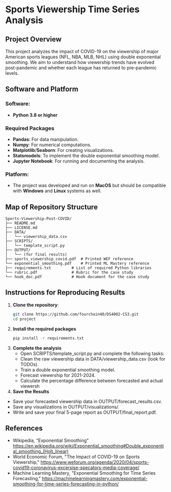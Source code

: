 # Sports Viewership Time Series Analysis

## Project Overview
This project analyzes the impact of COVID-19 on the viewership of major American sports leagues (NFL, NBA, MLB, NHL) using double exponential smoothing. We aim to understand how viewership trends have evolved post-pandemic and whether each league has returned to pre-pandemic levels.

## Software and Platform

### Software:
- **Python 3.8 or higher**

### Required Packages
- **Pandas**: For data manipulation.
- **Numpy**: For numerical computations.
- **Matplotlib**/**Seaborn**: For creating visualizations.
- **Statsmodels**: To implement the double exponential smoothing model.
- **Jupyter Notebook**: For running and documenting the analysis.

### Platform:
- The project was developed and run on **MacOS** but should be compatible with **Windows** and **Linux** systems as well.

## Map of Repository Structure
```plaintext
Sports-Viewership-Post-COVID/
├── README.md
├── LICENSE.md
├── DATA/
│   └── viewership_data.csv
├── SCRIPTS/
│   └── template_script.py
├── OUTPUT/
│   └── (for final results)
├── sports_viewership_covid.pdf  # Printed WEF reference
└── exponential_smoothing.pdf    # Printed ML Mastery reference
├── requirements.txt         # List of required Python libraries
└── rubric.pdf               # Rubric for the case study
└── hook_doc.pdf             # Hook document for the case study

```
## Instructions for Reproducing Results

1. **Clone the repository**:
   ```bash
   git clone https://github.com/fourchain40/DS4002-CS3.git
   cd project
2. **Install the required packages**
   ```bash
   pip install -r requirements.txt
3. **Complete the analysis**
   - Open SCRIPTS/template_script.py and complete the following tasks:
   - Clean the raw viewership data in DATA/viewership_data.csv (look for TODOs).
   - Train a double exponential smoothing model.
   - Forecast viewership for 2021-2024.
   - Calculate the percentage difference between forecasted and actual viewersh
4. **Save the Results**
  - Save your forecasted viewership data in OUTPUT/forecast_results.csv.
  - Save any visualizations in OUTPUT/visualizations/.
  - Write and save your final 5-page report as OUTPUT/final_report.pdf.

## References
- Wikipedia, “Exponential Smoothing” https://en.wikipedia.org/wiki/Exponential_smoothing#Double_exponential_smoothing_(Holt_linear)
- World Economic Forum, "The Impact of COVID-19 on Sports Viewership," https://www.weforum.org/agenda/2020/04/sports-covid19-coronavirus-excersise-specators-media-coverage/
- Machine Learning Mastery, "Exponential Smoothing for Time Series Forecasting," https://machinelearningmastery.com/exponential-smoothing-for-time-series-forecasting-in-python/

